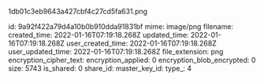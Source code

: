 1db01c3eb9643a427cbf4c27cd5fa631.png

id: 9a92f422a79d4a10b0b910dda91831bf
mime: image/png
filename: 
created_time: 2022-01-16T07:19:18.268Z
updated_time: 2022-01-16T07:19:18.268Z
user_created_time: 2022-01-16T07:19:18.268Z
user_updated_time: 2022-01-16T07:19:18.268Z
file_extension: png
encryption_cipher_text: 
encryption_applied: 0
encryption_blob_encrypted: 0
size: 5743
is_shared: 0
share_id: 
master_key_id: 
type_: 4